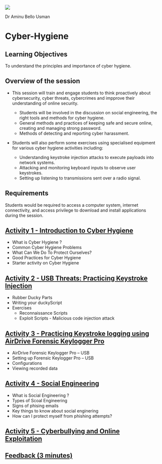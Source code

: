 ![](https://github.com/CS-Outreach-Session/Cyber-Hygiene/blob/main/images/ysj_HIoT.PNG)

Dr Aminu Bello Usman 

# Cyber-Hygiene
## Learning Objectives
To understand the principles and importance of cyber hygiene.

## Overview of the session 

* This session will train and engage students to think proactively about cybersecurity, cyber threats, cybercrimes and impprove their understanding of online security. 
   - Students will be involved in the discussion on social engineering, the right tools and methods for cyber hygiene.
   - General methods and practices of keeping safe and secure online, creating and managing strong password.
   - Methods of detecting and reporting cyber harassment. 
   
* Students will also perform some exercises using specialised equipment for various cyber hygiene activities including:
     - Understanding keystroke injection attacks to execute payloads into network systems.
     - Attacking and monitoring keyboard inputs to observe user keystrokes.
     - Setting up listening to transmissions sent over a radio signal. 

## Requirements 

Students would be required to access a computer system, internet connectivity, and access privilege to download and install applications during the session.

## [Activity 1 - Introduction to Cyber Hygiene](https://github.com/CS-Outreach-Session/Cyber-Hygiene/tree/main/Introduction%20to%20Cyber%20Hygiene#what-is-cyber-hygiene-)
  * What is Cyber Hygiene ?
  * Common Cyber Hygiene Problems
  * What Can We Do To Protect Ourselves?
  * Good Practices for Cyber Hygiene
  * Starter activity on Cyber Hygiene

  
## [Activity 2 - USB Threats: Practicing Keystroke Injection](https://github.com/CS-Outreach-Session/Cyber-Hygiene/tree/main/Keystroke%20Injection%20attack)
 * Rubber Ducky Parts
* Writing your duckyScript
* Exercises
  - Reconnaissance Scripts
  - Exploit Scripts - Malicious code injection attack


## [Activity 3 - Practicing Keystroke logging using AirDrive Forensic Keylogger Pro](https://github.com/CS-Outreach-Session/Cyber-Hygiene/tree/main/Keystroke%20logging%20attacks)
*	AirDrive Forensic Keylogger Pro – USB
*	Setting up Forensic Keylogger Pro – USB
*	Configurations
*	Viewing recorded data


## [Activity 4 - Social Engineering](https://github.com/CS-Outreach-Session/Cyber-Hygiene/tree/main/HackRF%20One)
* What is Social Engineering ?
* Types of Scoal Engineering
* Signs of phising emails 
* Key things to know about social enginering
* How can I protect myself from phishing attempts?

## [Activity 5 - Cyberbullying and Online Exploitation](https://github.com/CS-Outreach-Session/Cyber-Hygiene/tree/main/Sex%20Crimes%2C%20Victimization%2C%20And%20Obscenity%20on%20the%20Internet)

## [Feedback (3 minutes)](https://ysj.onlinesurveys.ac.uk/cyber-security-outreach-feedback)
